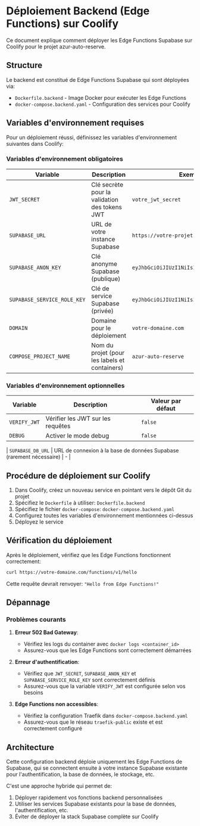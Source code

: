 # Déploiement Backend (Edge Functions) sur Coolify

Ce document explique comment déployer les Edge Functions Supabase sur Coolify pour le projet azur-auto-reserve.

## Structure

Le backend est constitué de Edge Functions Supabase qui sont déployées via:
- `Dockerfile.backend` - Image Docker pour exécuter les Edge Functions
- `docker-compose.backend.yaml` - Configuration des services pour Coolify

## Variables d'environnement requises

Pour un déploiement réussi, définissez les variables d'environnement suivantes dans Coolify:

### Variables d'environnement obligatoires
| Variable | Description | Exemple |
|----------|-------------|---------|
| `JWT_SECRET` | Clé secrète pour la validation des tokens JWT | `votre_jwt_secret` |
| `SUPABASE_URL` | URL de votre instance Supabase | `https://votre-projet.supabase.co` |
| `SUPABASE_ANON_KEY` | Clé anonyme Supabase (publique) | `eyJhbGciOiJIUzI1NiIsInR5cCI6IkpXVCJ9...` |
| `SUPABASE_SERVICE_ROLE_KEY` | Clé de service Supabase (privée) | `eyJhbGciOiJIUzI1NiIsInR5cCI6IkpXVCJ9...` |
| `DOMAIN` | Domaine pour le déploiement | `votre-domaine.com` |
| `COMPOSE_PROJECT_NAME` | Nom du projet (pour les labels et containers) | `azur-auto-reserve` |

### Variables d'environnement optionnelles
| Variable | Description | Valeur par défaut |
|----------|-------------|------------------|
| `VERIFY_JWT` | Vérifier les JWT sur les requêtes | `false` |
| `DEBUG` | Activer le mode debug | `false` |

| `SUPABASE_DB_URL` | URL de connexion à la base de données Supabase (rarement nécessaire) | - |

## Procédure de déploiement sur Coolify

1. Dans Coolify, créez un nouveau service en pointant vers le dépôt Git du projet
2. Spécifiez le `Dockerfile` à utiliser: `Dockerfile.backend`
3. Spécifiez le fichier `docker-compose`: `docker-compose.backend.yaml`
4. Configurez toutes les variables d'environnement mentionnées ci-dessus
5. Déployez le service

## Vérification du déploiement

Après le déploiement, vérifiez que les Edge Functions fonctionnent correctement:

```bash
curl https://votre-domaine.com/functions/v1/hello
```

Cette requête devrait renvoyer: `"Hello from Edge Functions!"`

## Dépannage

### Problèmes courants

1. **Erreur 502 Bad Gateway**:
   - Vérifiez les logs du container avec `docker logs <container_id>`
   - Assurez-vous que les Edge Functions sont correctement démarrées

2. **Erreur d'authentification**:
   - Vérifiez que `JWT_SECRET`, `SUPABASE_ANON_KEY` et `SUPABASE_SERVICE_ROLE_KEY` sont correctement définis
   - Assurez-vous que la variable `VERIFY_JWT` est configurée selon vos besoins

3. **Edge Functions non accessibles**:
   - Vérifiez la configuration Traefik dans `docker-compose.backend.yaml`
   - Assurez-vous que le réseau `traefik-public` existe et est correctement configuré

## Architecture

Cette configuration backend déploie uniquement les Edge Functions de Supabase, qui se connectent ensuite à votre instance Supabase existante pour l'authentification, la base de données, le stockage, etc.

C'est une approche hybride qui permet de:
1. Déployer rapidement vos fonctions backend personnalisées
2. Utiliser les services Supabase existants pour la base de données, l'authentification, etc.
3. Éviter de déployer la stack Supabase complète sur Coolify
